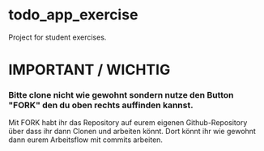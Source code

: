 # todo_app_exercise
Project for student exercises.

# IMPORTANT / WICHTIG

### Bitte clone nicht wie gewohnt sondern nutze den Button "FORK" den du oben rechts auffinden kannst.

Mit FORK habt ihr das Repository auf eurem eigenen Github-Repository über dass ihr dann Clonen und arbeiten könnt.
Dort könnt ihr wie gewohnt dann eurem Arbeitsflow mit commits arbeiten.
